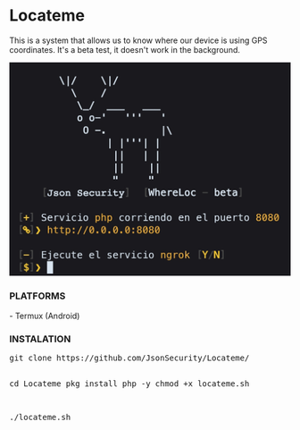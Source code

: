 # Locateme
 This is a system that allows us to know where our device is using GPS coordinates. It's a beta test, it doesn't work in the background.

<img src="image/locateme.jpg" width="600px" heigth="600px">

<h3>PLATFORMS</h3>
- Termux (Android)

<h3>INSTALATION</h3>
<pre>
git clone https://github.com/JsonSecurity/Locateme/


cd Locateme
pkg install php -y
chmod +x locateme.sh

./locateme.sh
</pre>
